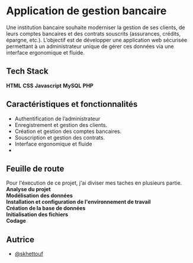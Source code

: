 # Application de gestion bancaire

Une institution bancaire souhaite moderniser la gestion de ses clients, de leurs comptes
bancaires et des contrats souscrits (assurances, crédits, épargne, etc.). L’objectif est de
développer une application web sécurisée permettant à un administrateur unique de gérer ces données via une interface ergonomique et fluide.

## Tech Stack

**HTML** **CSS** **Javascript** **MySQL** **PHP**

## Caractéristiques et fonctionnalités

- Authentification de l’administrateur 
- Enregistrement et gestion des clients.
- Création et gestion des comptes bancaires.
- Souscription et gestion des contrats.
- Interface ergonomique et fluide
- 
## Feuille de route

 Pour l'éxecution de ce projet, j'ai diviser mes taches en plusieurs partie.  
**Analyse du projet**  
**Modélisation des données**  
**Installation et configuration de l'environnement de travail**  
**Création de la base de données**  
**Initialisation des fichiers**    
**Codage**  

## Autrice

- [@skhettouf](https://www.github.com/skhettouf)

